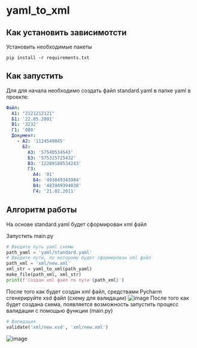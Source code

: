 # yaml_to_xml

## Как установить зависимотсти

Установить необходимые пакеты
```shell
pip install -r requirements.txt
```

## Как запустить

Для для начала необходимо создать файл standard.yaml в папке yaml в проекте:
```yaml
Файл:
  А1: "2121212121"
  Б1: '22.05.2001'
  B1: '3232'
  Г1: '080'
  Документ:
    - A2: '1124549845'
      Б2:
        A3: '57540534543'
        Б3: '575325725432'
        В3: '12289188534243'
        Г3:
          А4: '01'
          Б4: '493849343984'
          В4: '483949394838'
          Г4: '21.02.2011'
```

## Алгоритм работы
На основе standard.yaml будет сформирован xml файл

Запустить main.py
```python
# Введите путь yaml схемы
path_yaml = 'yaml/standard.yaml'
# Введите пути, по которому будет сформирован xml файл
path_xml = 'xml/new.xml'
xml_str = yaml_to_xml(path_yaml)
make_file(path_xml, xml_str)
print(f'Создан xml файл по пути {path_xml}')
```

После того как будет создан xml файл, средствами Pycharm сгенерируйте xsd файл (схему для валидации)
![image](https://user-images.githubusercontent.com/38376206/109461768-b4ea1700-7a73-11eb-9e2c-8da9e87477d5.png)
После того как будет создана схема, появляется возможность запустить процесс валидации с помощью функции (main.py)
```python
# Валидация
validate('xml/new.xsd', 'xml/new.xml')
```
![image](https://user-images.githubusercontent.com/38376206/109462200-2fb33200-7a74-11eb-8971-cf8adb42f0e4.png)
